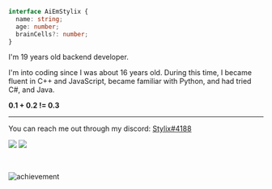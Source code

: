 ```ts
interface AiEmStylix {
  name: string;
  age: number;
  brainCells?: number;
}
```

I'm 19 years old backend developer. 

I'm into coding since I was about 16 years old. During this time, I became fluent in C++ and JavaScript, became familiar with Python, and had tried C#, and Java.

**0.1 + 0.2 != 0.3**

---

You can reach me out through my discord: [Stylix#4188](https://discord.com/users/524214566201065473)

![](https://raw.githubusercontent.com/AiEmStylix/github-stats/master/generated/overview.svg#gh-dark-mode-only)
![](https://raw.githubusercontent.com/AiEmStylix/github-stats/master/generated/languages.svg#gh-dark-mode-only)



<br/>

![achievement](https://user-images.githubusercontent.com/79142358/201485976-659bcdc0-75ed-4609-8dc4-7ca4ffd2ff7a.png)
